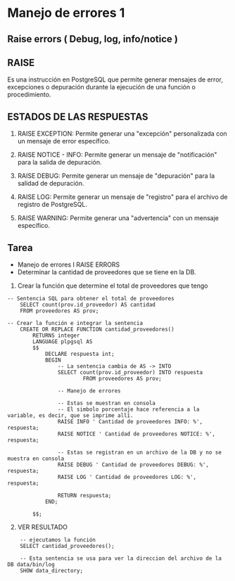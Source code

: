 # Manejo de errores 1 
## Raise errors ( Debug, log, info/notice )

## RAISE
Es una instrucción en PostgreSQL que permite generar mensajes de error, excepciones o depuración durante la ejecución de una función o procedimiento.

## ESTADOS DE LAS RESPUESTAS
1. RAISE EXCEPTION: 
    Permite generar una "excepción" personalizada con un mensaje de error específico.

2. RAISE NOTICE - INFO:
    Permite generar un mensaje de "notificación" para la salida de depuración.

3. RAISE DEBUG:
    Permite generar un mensaje de "depuración" para la salidad de depuración.

4. RAISE LOG:
    Permite generar un mensaje de "registro" para el archivo de registro de PostgreSQL.

5. RAISE WARNING:
    Permite generar una "advertencia" con un mensaje específico.

## Tarea
- Manejo de errores I RAISE ERRORS 
- Determinar la cantidad de proveedores que se tiene en la DB.

1. Crear la función que determine el total de proveedores que tengo

~~~
-- Sentencia SQL para obtener el total de proveedores
    SELECT count(prov.id_proveedor) AS cantidad
    FROM proveedores AS prov;

-- Crear la función e integrar la sentencia
    CREATE OR REPLACE FUNCTION cantidad_proveedores()
        RETURNS integer 
        LANGUAGE plpgsql AS 
        $$
            DECLARE respuesta int;
            BEGIN
                -- La sentencia cambia de AS -> INTO
                SELECT count(prov.id_proveedor) INTO respuesta
                        FROM proveedores AS prov;
                
                -- Manejo de errores
                
                -- Estas se muestran en consola
                -- El simbolo porcentaje hace referencia a la variable, es decir, que se imprime allí.
                RAISE INFO ' Cantidad de proveedores INFO: %', respuesta;
                RAISE NOTICE ' Cantidad de proveedores NOTICE: %', respuesta;

                -- Estas se registran en un archivo de la DB y no se muestra en consola
                RAISE DEBUG ' Cantidad de proveedores DEBUG: %', respuesta;
                RAISE LOG ' Cantidad de proveedores LOG: %', respuesta;

                RETURN respuesta;
            END;

        $$;

~~~

2. VER RESULTADO
~~~
    -- ejecutamos la función
    SELECT cantidad_proveedores();

    -- Esta sentencia se usa para ver la direccion del archivo de la DB data/bin/log
    SHOW data_directory;
~~~